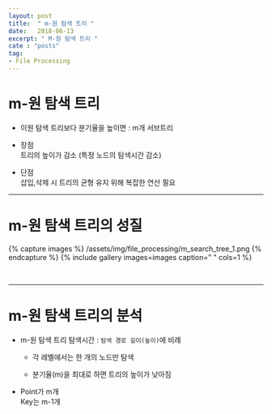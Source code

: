 ```yaml
---
layout: post
title:  " m-원 탐색 트리 "
date:   2018-06-13
excerpt: " M-원 탐색 트리 "
cate : "posts"
tag:
- File Processing
---
```


# m-원 탐색 트리

* 이원 탐색 트리보다 분기율을 높이면 : m개 서브트리

* 장점 <br> 트리의 높이가 감소 (특정 노드의 탐색시간 감소)

* 단점 <br> 삽입,삭제 시 트리의 균형 유지 위해 복잡한 연산 필요

---

# m-원 탐색 트리의 성질

{% capture images %}
    /assets/img/file_processing/m_search_tree_1.png
{% endcapture %}
{% include gallery images=images caption=" " cols=1 %}


<br>

---

# m-원 탐색 트리의 분석

* m-원 탐색 트리 탐색시간 : `탐색 경로 길이(높이)`에 비례

    * 각 레벨에서는 한 개의 노드만 탐색

    * 분기율(m)을 최대로 하면 트리의 높이가 낮아짐

* Point가 m개 <br> Key는 m-1개

